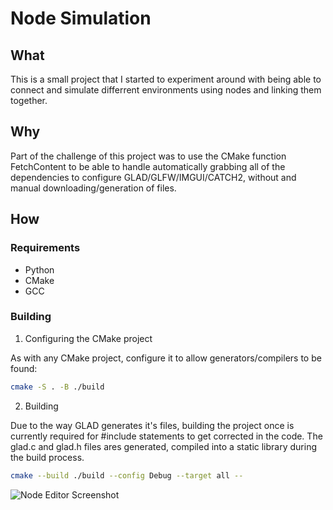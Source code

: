 # Node Simulation

## What

This is a small project that I started to experiment around with being able to connect and simulate differrent environments using nodes and linking them together.

## Why

Part of the challenge of this project was to use the CMake function FetchContent to be able to handle automatically grabbing all of the dependencies to configure GLAD/GLFW/IMGUI/CATCH2, without and manual downloading/generation of files.

## How

### Requirements

- Python
- CMake
- GCC

### Building

1. Configuring the CMake project

As with any CMake project, configure it to allow generators/compilers to be found:

```bash
cmake -S . -B ./build
```

2. Building

Due to the way GLAD generates it's files, building the project once is currently required for #include statements to get corrected in the code. The glad.c and glad.h files ares generated, compiled into a static library during the build process.

```bash
cmake --build ./build --config Debug --target all --
```
![Node Editor Screenshot](https://i.imgur.com/Hs2Iqxz.png)
